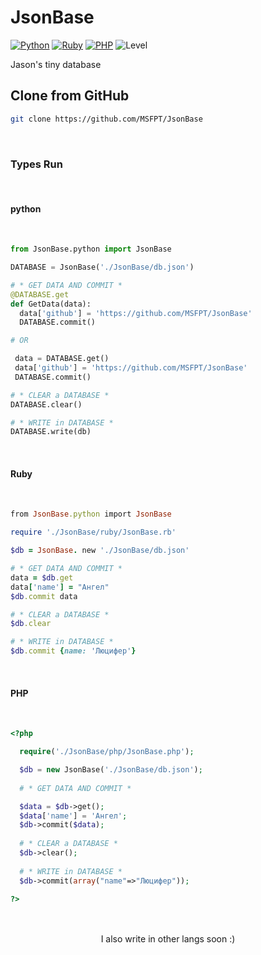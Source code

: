 # JsonBase

[![Python](https://img.shields.io/badge/python-3-blue)](https://python.org)
[![Ruby](https://img.shields.io/badge/ruby-2-red)](https://ruby-lang.org)
[![PHP](https://img.shields.io/badge/php-8-purple)](https://php.net)
![Level](https://img.shields.io/badge/Level-Easy-cyan)

Jason's tiny database

## Clone from GitHub
```bash
git clone https://github.com/MSFPT/JsonBase
```

<br>

### Types Run

<br>

#### python

<br>

```python
from JsonBase.python import JsonBase

DATABASE = JsonBase('./JsonBase/db.json')

# * GET DATA AND COMMIT *
@DATABASE.get
def GetData(data):
  data['github'] = 'https://github.com/MSFPT/JsonBase'
  DATABASE.commit()

# OR

 data = DATABASE.get()
 data['github'] = 'https://github.com/MSFPT/JsonBase'
 DATABASE.commit()

# * CLEAR a DATABASE *
DATABASE.clear()

# * WRITE in DATABASE *
DATABASE.write(db)

```

<br>

#### Ruby

<br>

```ruby
from JsonBase.python import JsonBase

require './JsonBase/ruby/JsonBase.rb'

$db = JsonBase. new './JsonBase/db.json'

# * GET DATA AND COMMIT *
data = $db.get
data['name'] = "Ангел"
$db.commit data

# * CLEAR a DATABASE *
$db.clear

# * WRITE in DATABASE *
$db.commit {name: 'Люцифер'}

```


<br>

#### PHP

<br>

```php
<?php

  require('./JsonBase/php/JsonBase.php');

  $db = new JsonBase('./JsonBase/db.json');
  
  # * GET DATA AND COMMIT *

  $data = $db->get();
  $data['name'] = 'Ангел';
  $db->commit($data);
  
  # * CLEAR a DATABASE *
  $db->clear();
  
  # * WRITE in DATABASE *
  $db->commit(array("name"=>"Люцифер"));

?>
```

<br>
<br>

<center>
 I also write in other langs ​​soon :)
<center>
